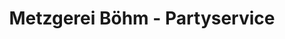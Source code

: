 ---
title: "Metzgerei Böhm - Partyservice"
url: /hirschaid/metzgerei-boehm-partyservice/
shop: Metzgerei
---